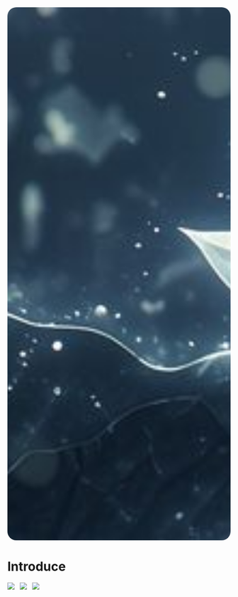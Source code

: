 <div align="center">
  <img src="img/kCkHROSi.jpeg" alt="Image" style="width: 100vw; height: 30vh; object-fit: cover; border-radius: 20px;" />
</div>

# Introduce

<div style="width: 600px; margin: 0 auto; text-align: left; margin-top: 15px;">
  <img src="https://img.shields.io/badge/Fedora-51A2DA?style=for-the-badge&logo=fedora&logoColor=white" style="margin-right:8px;" />
  <img src="https://img.shields.io/badge/Linux_Mint-87CF3E?style=for-the-badge&logo=linux-mint&logoColor=white" style="margin-right:8px;" />
  <img src="https://img.shields.io/badge/Blogger-FF5722?style=for-the-badge&logo=blogger&logoColor=white" />
</div>